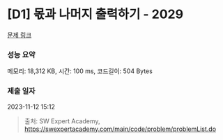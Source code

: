 # [D1] 몫과 나머지 출력하기 - 2029 

[문제 링크](https://swexpertacademy.com/main/code/problem/problemDetail.do?contestProbId=AV5QGNvKAtEDFAUq) 

### 성능 요약

메모리: 18,312 KB, 시간: 100 ms, 코드길이: 504 Bytes

### 제출 일자

2023-11-12 15:12



> 출처: SW Expert Academy, https://swexpertacademy.com/main/code/problem/problemList.do